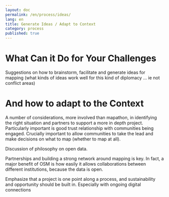 ```yaml
---
layout: doc
permalink: /en/process/ideas/
lang: en
title: Generate Ideas / Adapt to Context
category: process
published: true
---
```


# What Can it Do for Your Challenges
Suggestions on how to brainstorm, facilitate and generate ideas for mapping
 (what kinds of ideas work well for this kind of diplomacy ... ie not conflict areas)

# And how to adapt to the Context

A number of considerations, more involved than mapathon, in identifying the right situation and partners to support a more in depth project. Particularly important is good trust relationship with communities being engaged. Crucially important to allow communities to take the lead and make decisions on what to map (whether to map at all).

Discussion of philosophy on open data.

Partnerships and building a strong network around mapping is key. In fact, a major benefit of OSM is how easily it allows collaborations between different institutions, because the data is open.

Emphasize that a project is one point along a process, and sustainability and opportunity should be built in. Especially with ongoing digital connections
